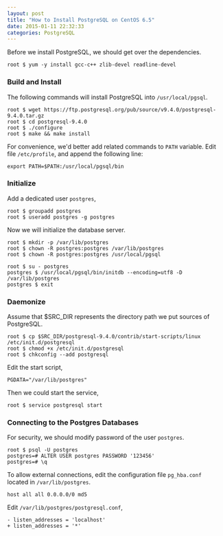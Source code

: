 ```yaml
---
layout: post
title: "How to Install PostgreSQL on CentOS 6.5"
date: 2015-01-11 22:32:33
categories: PostgreSQL
---
```


Before we install PostgreSQL, we should get over the dependencies.

    root $ yum -y install gcc-c++ zlib-devel readline-devel

### Build and Install

The following commands will install PostgreSQL into `/usr/local/pgsql`.

    root $ wget https://ftp.postgresql.org/pub/source/v9.4.0/postgresql-9.4.0.tar.gz
    root $ cd postgresql-9.4.0
    root $ ./configure
    root $ make && make install

For convenience, we'd better add related commands to `PATH` variable. Edit file
`/etc/profile`, and append the following line:

    export PATH=$PATH:/usr/local/pgsql/bin

### Initialize

Add a dedicated user `postgres`,

    root $ groupadd postgres
    root $ useradd postgres -g postgres

Now we will initialize the database server.

    root $ mkdir -p /var/lib/postgres
    root $ chown -R postgres:postgres /var/lib/postgres
    root $ chown -R postgres:postgres /usr/local/pgsql

    root $ su - postgres
    postgres $ /usr/local/pgsql/bin/initdb --encoding=utf8 -D /var/lib/postgres
    postgres $ exit

### Daemonize

Assume that $SRC_DIR represents the directory path we put sources of
PostgreSQL.

    root $ cp $SRC_DIR/postgresql-9.4.0/contrib/start-scripts/linux /etc/init.d/postgresql
    root $ chmod +x /etc/init.d/postgresql
    root $ chkconfig --add postgresql

Edit the start script, 

    PGDATA="/var/lib/postgres"

Then we could start the service,

    root $ service postgresql start

### Connecting to the Postgres Databases

For security, we should modify password of the user `postgres`.

    root $ psql -U postgres
    postgres=# ALTER USER postgres PASSWORD '123456'
    postgres=# \q

To allow external connections, edit the configuration file `pg_hba.conf`
located in `/var/lib/postgres`.

    host all all 0.0.0.0/0 md5

Edit `/var/lib/postgres/postgresql.conf`,

    - listen_addresses = 'localhost'
    + listen_addresses = '*'
